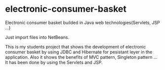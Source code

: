 electronic-consumer-basket
==========================

Electronic consumer basket builded in Java web technologies(Servlets, JSP ...)

Just import files into NetBeans. 

This is my students project that shows the development of electronic consumer basket by using JDBC and Hibernate for pesistant leyer in the application.
Also it shows the benefits of MVC pattern, Singleton pattern ...
It has been done by using the Servlets and JSP.

